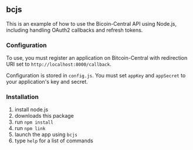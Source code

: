 ## bcjs

This is an example of how to use the Bicoin-Central API using Node.js, including handling OAuth2 callbacks and refresh tokens.

### Configuration

To use, you must register an application on Bitcoin-Central with redirection URI set to `http://localhost:8000/callback`.

Configuration is stored in `config.js`. You must set `appKey` and `appSecret` to your application's key and secret.

### Installation

1. install node.js
2. downloads this package
3. run `npm install`
4. run `npm link`
5. launch the app using `bcjs`
6. type `help` for a list of commands
